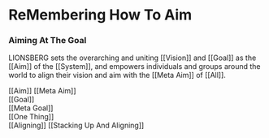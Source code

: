 # ReMembering How To Aim

### Aiming At The Goal 

LIONSBERG sets the overarching and uniting [[Vision]] and [[Goal]] as the [[Aim]] of the [[System]], and empowers individuals and groups around the world to align their vision and aim with the [[Meta Aim]] of [[All]]. 

[[Aim]] 
[[Meta Aim]]  
[[Goal]]  
[[Meta Goal]]  
[[One Thing]]  
[[Aligning]] 
[[Stacking Up And Aligning]]  